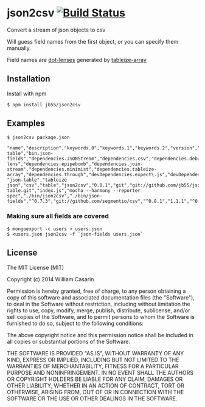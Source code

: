 
# json2csv [![Build Status](https://travis-ci.org/jb55/json2csv.svg)](https://travis-ci.org/jb55/json2csv)

  Convert a stream of json objects to csv

  Will guess field names from the first object, or you can specify them manually.

  Field names are [dot-lenses](https://github.com/jb55/dot-lens) generated by
  [tableize-array](https://github.com/jb55/tableize-array)

## Installation

  Install with npm

    $ npm install jb55/json2csv

## Examples

    $ json2csv package.json

```
"name","description","keywords.0","keywords.1","keywords.2","version","repository.type","repository.url","main","scripts.test","bin.json-table","bin.json-fields","dependencies.JSONStream","dependencies.csv","dependencies.debug","dependencies.dot-lens","dependencies.epipebomb","dependencies.join-stream","dependencies.minimist","dependencies.tableize-array","dependencies.through","devDependencies.expect\.js","devDependencies.from","devDependencies.mocha"
"json-table","tableize json","csv","table","json2csv","0.0.1","git","git://github.com/jb55/json-table.git","index.js","mocha --harmony --reporter spec","./bin/json2csv","./bin/json-fields","^0.7.3","git://github.com/segmentio/csv","^0.8.1","1.1.1","^0.1.1","0.0.0","0.0.8","^1.1.0","^2.3.4","*","^0.1.3","*"
```

### Making sure all fields are covered

    $ mongoexport -c users > users.json 
    $ <users.json json2csv -f `json-fields users.json`

## License

  The MIT License (MIT)

  Copyright (c) 2014 William Casarin

  Permission is hereby granted, free of charge, to any person obtaining a copy
  of this software and associated documentation files (the "Software"), to deal
  in the Software without restriction, including without limitation the rights
  to use, copy, modify, merge, publish, distribute, sublicense, and/or sell
  copies of the Software, and to permit persons to whom the Software is
  furnished to do so, subject to the following conditions:

  The above copyright notice and this permission notice shall be included in
  all copies or substantial portions of the Software.

  THE SOFTWARE IS PROVIDED "AS IS", WITHOUT WARRANTY OF ANY KIND, EXPRESS OR
  IMPLIED, INCLUDING BUT NOT LIMITED TO THE WARRANTIES OF MERCHANTABILITY,
  FITNESS FOR A PARTICULAR PURPOSE AND NONINFRINGEMENT. IN NO EVENT SHALL THE
  AUTHORS OR COPYRIGHT HOLDERS BE LIABLE FOR ANY CLAIM, DAMAGES OR OTHER
  LIABILITY, WHETHER IN AN ACTION OF CONTRACT, TORT OR OTHERWISE, ARISING FROM,
  OUT OF OR IN CONNECTION WITH THE SOFTWARE OR THE USE OR OTHER DEALINGS IN
  THE SOFTWARE.
